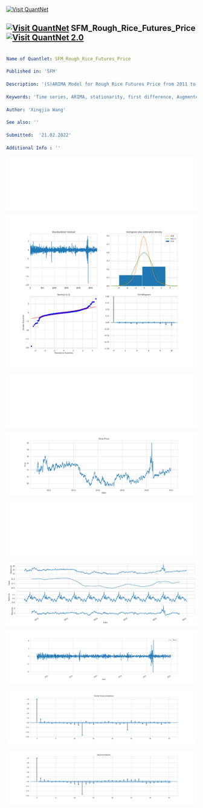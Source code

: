 [<img src="https://github.com/QuantLet/Styleguide-and-FAQ/blob/master/pictures/banner.png" width="1100" alt="Visit QuantNet">](http://quantlet.de/)

## [<img src="https://github.com/QuantLet/Styleguide-and-FAQ/blob/master/pictures/qloqo.png" alt="Visit QuantNet">](http://quantlet.de/) **SFM_Rough_Rice_Futures_Price** [<img src="https://github.com/QuantLet/Styleguide-and-FAQ/blob/master/pictures/QN2.png" width="60" alt="Visit QuantNet 2.0">](http://quantlet.de/)

```yaml

Name of Quantlet: SFM_Rough_Rice_Futures_Price

Published in: 'SFM'

Description: '(S)ARIMA Model for Rough Rice Futures Price from 2011 to 2021'

Keywords: 'Time series, ARIMA, stationarity, first difference, Augmented Dickey-Fuller test, PACF, ACF, Price Forecasting'

Author: 'Xingjia Wang'

See also: ''

Submitted:  '21.02.2022'

Additional Info : ''

```

![Picture1](TS_1stOrderDifferencing_PACF_ACF.png)

![Picture2](TS_Model_Diagnostics.png)

![Picture3](TS_Original_PACF_ACF.png)

![Picture4](TS_Original_Rice_Price.png)

![Picture5](TS_Rice_Price_Prediction.png)

![Picture6](TS_Rice_Price_seasonal_decompose.png)

![Picture7](TS_ts_s_adj.png)

![Picture8](TS_ts_s_adj_ACF.png)

![Picture9](TS_ts_s_adj_PACF.png)